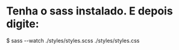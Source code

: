 # Tenha o sass instalado. E depois digite:

$ sass --watch ./styles/styles.scss ./styles/styles.css
